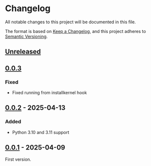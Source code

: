 <!-- markdownlint-configure-file {"MD024": { "siblings_only": true } } -->

# Changelog

All notable changes to this project will be documented in this file.

The format is based on [Keep a Changelog](https://keepachangelog.com/en/1.0.0/), and this project
adheres to [Semantic Versioning](https://semver.org/spec/v2.0.0.html).

## [Unreleased]

## [0.0.3]

### Fixed

- Fixed running from installkernel hook

## [0.0.2] - 2025-04-13

### Added

- Python 3.10 and 3.11 support

## [0.0.1] - 2025-04-09

First version.

[unreleased]: https://github.com/Tatsh/installkernel-wsl/compare/v0.0.3...HEAD
[0.0.3]: https://github.com/Tatsh/installkernel-wsl/compare/v0.0.2...v0.0.3
[0.0.2]: https://github.com/Tatsh/installkernel-wsl/compare/v0.0.1...v0.0.2
[0.0.1]: https://github.com/Tatsh/installkernel-wsl/releases/tag/v0.0.1

